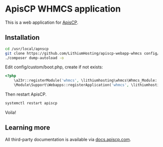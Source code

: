 # ApisCP WHMCS application

This is a web application for [ApisCP](https://apiscp.com).  

## Installation

```bash
cd /usr/local/apnscp
git clone https://github.com/LithiumHosting/apiscp-webapp-whmcs config/custom/webapps/whmcs
./composer dump-autoload -o
```
Edit config/custom/boot.php, create if not exists:

```php
<?php
	\a23r::registerModule('whmcs', \lithiumhosting\whmcs\Whmcs_Module::class);
	\Module\Support\Webapps::registerApplication('whmcs', \lithiumhosting\whmcs\Handler::class);
```

Then restart ApisCP.

```bash
systemctl restart apiscp
```

Voila!

## Learning more
All third-party documentation is available via [docs.apiscp.com](https://docs.apiscp.com/admin/webapps/Custom/).
